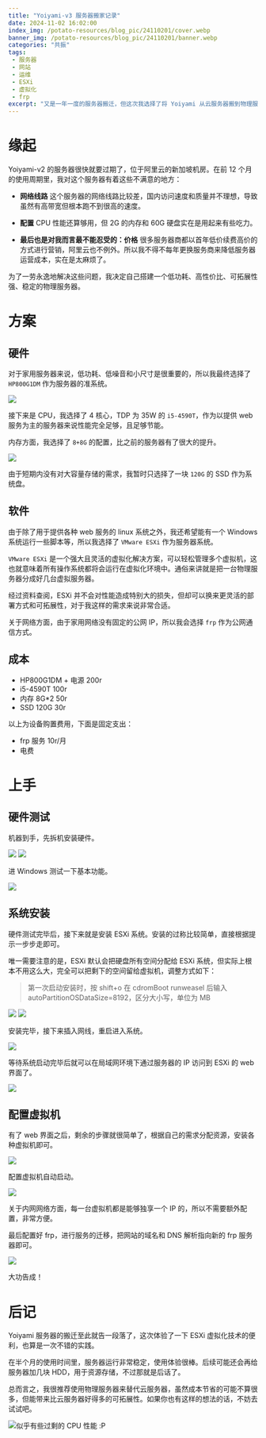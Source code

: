 ```yaml
---
title: "Yoiyami-v3 服务器搬家记录"
date: 2024-11-02 16:02:00
index_img: /potato-resources/blog_pic/24110201/cover.webp
banner_img: /potato-resources/blog_pic/24110201/banner.webp
categories: "共振"
tags:
 - 服务器
 - 网站
 - 运维
 - ESXi
 - 虚拟化
 - frp
excerpt: "又是一年一度的服务器搬迁，但这次我选择了将 Yoiyami 从云服务器搬到物理服务器上。"
---
```


# 缘起
Yoiyami-v2 的服务器很快就要过期了，位于阿里云的新加坡机房。在前 12 个月的使用周期里，我对这个服务器有着这些不满意的地方：

 - **网络线路**
 这个服务器的网络线路比较差，国内访问速度和质量并不理想，导致虽然有高带宽但根本跑不到很高的速度。

 - **配置**
 CPU 性能还算够用，但 2G 的内存和 60G 硬盘实在是用起来有些吃力。

 - **最后也是对我而言最不能忍受的：价格**
 很多服务器商都以首年低价续费高价的方式进行营销，阿里云也不例外。所以我不得不每年更换服务商来降低服务器运营成本，实在是太麻烦了。

为了一劳永逸地解决这些问题，我决定自己搭建一个低功耗、高性价比、可拓展性强、稳定的物理服务器。

# 方案

## 硬件

对于家用服务器来说，低功耗、低噪音和小尺寸是很重要的，所以我最终选择了 `HP800G1DM` 作为服务器的准系统。

![](./potato-resources/blog_pic/24110201/10.webp)

接下来是 CPU，我选择了 4 核心，TDP 为 35W 的 `i5-4590T`，作为以提供 web 服务为主的服务器来说性能完全足够，且足够节能。

内存方面，我选择了 `8+8G` 的配置，比之前的服务器有了很大的提升。

![](./potato-resources/blog_pic/24110201/11.webp)

由于短期内没有对大容量存储的需求，我暂时只选择了一块 `120G` 的 SSD 作为系统盘。

## 软件

由于除了用于提供各种 web 服务的 linux 系统之外，我还希望能有一个 Windows 系统运行一些脚本等，所以我选择了 `VMware ESXi` 作为服务器系统。

`VMware ESXi` 是一个强大且灵活的虚拟化解决方案，可以轻松管理多个虚拟机，这也就意味着所有操作系统都将会运行在虚拟化环境中。通俗来讲就是把一台物理服务器分成好几台虚拟服务器。

经过资料查阅，ESXi 并不会对性能造成特别大的损失，但却可以换来更灵活的部署方式和可拓展性，对于我这样的需求来说非常合适。

关于网络方面，由于家用网络没有固定的公网 IP，所以我会选择 `frp` 作为公网通信方式。

## 成本
 - HP800G1DM + 电源 200r
 - i5-4590T 100r
 - 内存 8G*2 50r
 - SSD 120G 30r

以上为设备购置费用，下面是固定支出：

 - frp 服务 10r/月
 - 电费

# 上手

## 硬件测试

机器到手，先拆机安装硬件。

![](./potato-resources/blog_pic/24110201/1.webp)
![](./potato-resources/blog_pic/24110201/2.webp)

进 Windows 测试一下基本功能。

![](./potato-resources/blog_pic/24110201/3.webp)

## 系统安装

硬件测试完毕后，接下来就是安装 ESXi 系统。安装的过称比较简单，直接根据提示一步步走即可。

唯一需要注意的是，ESXi 默认会把硬盘所有空间分配给 ESXi 系统，但实际上根本不用这么大，完全可以把剩下的空间留给虚拟机，调整方式如下：

> 第一次启动安装时，按 shift+o
> 在 cdromBoot runweasel 后输入 autoPartitionOSDataSize=8192，区分大小写，单位为 MB

![](./potato-resources/blog_pic/24110201/4.webp)
![](./potato-resources/blog_pic/24110201/5.webp)

安装完毕，接下来插入网线，重启进入系统。

![](./potato-resources/blog_pic/24110201/7.webp)

等待系统启动完毕后就可以在局域网环境下通过服务器的 IP 访问到 ESXi 的 web 界面了。

![](./potato-resources/blog_pic/24110201/6.webp)

## 配置虚拟机

有了 web 界面之后，剩余的步骤就很简单了，根据自己的需求分配资源，安装各种虚拟机即可。

![](./potato-resources/blog_pic/24110201/8.webp)

配置虚拟机自动启动。

![](./potato-resources/blog_pic/24110201/9.webp)

关于内网网络方面，每一台虚拟机都是能够独享一个 IP 的，所以不需要额外配置，非常方便。

最后配置好 frp，进行服务的迁移，把网站的域名和 DNS 解析指向新的 frp 服务器即可。

![](./potato-resources/blog_pic/24110201/12.webp)

大功告成！

# 后记
Yoiyami 服务器的搬迁至此就告一段落了，这次体验了一下 ESXi 虚拟化技术的便利，也算是一次不错的实践。

在半个月的使用时间里，服务器运行非常稳定，使用体验很棒。后续可能还会再给服务器加几块 HDD，用于资源存储，不过那就是后话了。

总而言之，我很推荐使用物理服务器来替代云服务器，虽然成本节省的可能不算很多，但能带来比云服务器好得多的可拓展性。如果你也有这样的想法的话，不妨去试试吧。

![似乎有些过剩的 CPU 性能 :P](./potato-resources/blog_pic/24110201/13.webp)